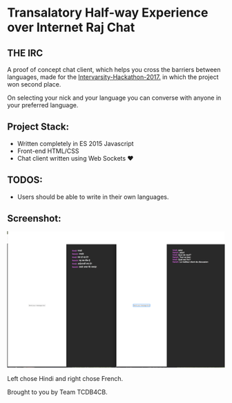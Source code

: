 # Transalatory Half-way Experience over Internet Raj Chat

## THE IRC

A proof of concept chat client, which helps you cross the barriers between languages, made for the [Intervarsity-Hackathon-2017.](https://www.facebook.com/events/765152773640478/) in which the project won second place.

On selecting your nick and your language you can converse with anyone in your preferred language.

## Project Stack:

* Written completely in ES 2015 Javascript
* Front-end HTML/CSS
* Chat client written using Web Sockets :heart:

## TODOS:

* Users should be able to write in their own languages.

## Screenshot:

![Screenshot of two panes of hindi and french](./screenshots/screenshot.png)

Left chose Hindi and right chose French.

Brought to you by Team TCDB4CB.
